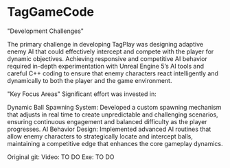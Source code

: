 # TagGameCode

"Development Challenges"

The primary challenge in developing TagPlay was designing adaptive enemy AI that could effectively intercept and compete with the player for dynamic objectives. Achieving responsive and competitive AI behavior required in-depth experimentation with Unreal Engine 5’s AI tools and careful C++ coding to ensure that enemy characters react intelligently and dynamically to both the player and the game environment.

"Key Focus Areas"
Significant effort was invested in:

Dynamic Ball Spawning System: Developed a custom spawning mechanism that adjusts in real time to create unpredictable and challenging scenarios, ensuring continuous engagement and balanced difficulty as the player progresses.
AI Behavior Design: Implemented advanced AI routines that allow enemy characters to strategically locate and intercept balls, maintaining a competitive edge that enhances the core gameplay dynamics.

Original git:
Video: TO DO
Exe: TO DO
